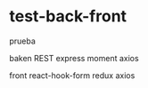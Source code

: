 # test-back-front
prueba

baken REST
  express
  moment
  axios
  
front
  react-hook-form
  redux
  axios
  
